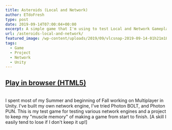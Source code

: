 ```yaml
---
title: Asteroids (Local and Network)
author: ETdoFresh
type: post
date: 2019-09-14T07:00:04+00:00
excerpt: A simple game that I'm using to test Local and Network Gameplay. [Network Version Unavailable]
url: /asteroids-local-and-network/
featured_image: /wp-content/uploads/2019/09/vlcsnap-2019-09-14-01h21m18s933.png
tags:
  - Game
  - Project
  - Network
  - Unity
---
```

## [Play in browser (HTML5)](https://etdofresh.github.io/Asteroids)
   
I spent most of my Summer and beginning of Fall working on Multiplayer in Unity. I've built my own network engine, I've tried Photon BOLT, and Photon PUN. This is my test game for testing various network engines and a project to keep my "muscle memory" of making a game from start to finish. [A skill I easily tend to lose if I don't keep it up!]